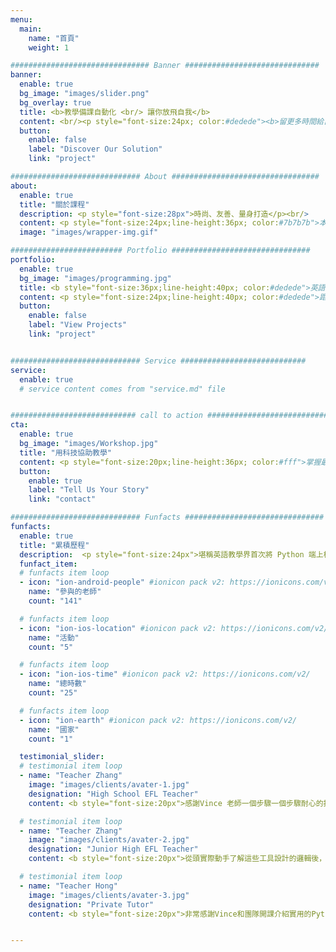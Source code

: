 ```yaml
---
menu:
  main:
    name: "首頁"
    weight: 1

############################### Banner ##############################
banner:
  enable: true
  bg_image: "images/slider.png"
  bg_overlay: true
  title: <b>教學備課自動化 <br/> 讓你放飛自我</b>
  content: <br/><p style="font-size:24px; color:#dedede"><b>留更多時間給自己，和家人</b><br/><br/></p>
  button:
    enable: false
    label: "Discover Our Solution"
    link: "project"

############################# About #################################
about:
  enable: true
  title: "關於課程"
  description: <p style="font-size:28px">時尚、友善、量身打造</p><br/>
  content: <p style="font-size:24px;line-height:36px; color:#7b7b7b">本課程旨在提供程式語言資源給英語老師，讓英語老師學習以自動化方式，處理繁雜瑣碎的備課流程，讓數小時的重複勞動程序，十分鐘內完成。</p>
  image: "images/wrapper-img.gif"

######################### Portfolio ###############################
portfolio:
  enable: true
  bg_image: "images/programming.jpg"
  title: <b style="font-size:36px;line-height:40px; color:#dedede">英語教學界，暌違二十年</b>
  content: <p style="font-size:24px;line-height:40px; color:#dedede">距離上次英語老師接受程式語言的課程是在1990年代。</p> <p style="font-size:24px;line-height:40px; color:#dedede"> 自此之後鮮少使用現今的程式語言工具來協助教學。讓我們深入了解，用程式語言來變變魔術。 </p><br/><iframe width="420" height="315" src="https://www.youtube.com/embed/Y8Tko2YC5hA" title="YouTube video player" frameborder="0" allow="accelerometer; autoplay; clipboard-write; encrypted-media; gyroscope; picture-in-picture" allowfullscreen></iframe>
  button:
    enable: false
    label: "View Projects"
    link: "project"


############################# Service ############################
service:
  enable: true
  # service content comes from "service.md" file


############################ call to action ###########################
cta:
  enable: true
  bg_image: "images/Workshop.jpg"
  title: "用科技協助教學"
  content: <p style="font-size:20px;line-height:36px; color:#fff">掌握最新的課程及工作坊消息。</p>
  button:
    enable: true
    label: "Tell Us Your Story"
    link: "contact"

############################# Funfacts ###############################
funfacts:
  enable: true
  title: "累積歷程"
  description:  <p style="font-size:24px">堪稱英語教學界首次將 Python 端上檯面</p>
  funfact_item:
  # funfacts item loop
  - icon: "ion-android-people" #ionicon pack v2: https://ionicons.com/v2/
    name: "參與的老師"
    count: "141"

  # funfacts item loop
  - icon: "ion-ios-location" #ionicon pack v2: https://ionicons.com/v2/
    name: "活動"
    count: "5"

  # funfacts item loop
  - icon: "ion-ios-time" #ionicon pack v2: https://ionicons.com/v2/
    name: "總時數"
    count: "25"

  # funfacts item loop
  - icon: "ion-earth" #ionicon pack v2: https://ionicons.com/v2/
    name: "國家"
    count: "1"

  testimonial_slider:
  # testimonial item loop
  - name: "Teacher Zhang"
    image: "images/clients/avater-1.jpg"
    designation: "High School EFL Teacher"
    content: <b style="font-size:20px">感謝Vince 老師一個步驟一個步驟耐心的指導，收穫很多，這是我第一次接觸及真正寫了一點點的程式，也是第一次自己編輯機器人🤖️，身為第一線的老師，認為科技是為了使人更方便，所以也希望能夠帶給教育一些不一樣，自己還要學的很多，要更了解科技的功能才能知道如何運用在教學上。</b>

  # testimonial item loop
  - name: "Teacher Zhang"
    image: "images/clients/avater-2.jpg"
    designation: "Junior High EFL Teacher"
    content: <b style="font-size:20px">從頭實際動手了解這些工具設計的邏輯後，多了很多可以怎麽用科技做更客製化備課輔助的靈感。最重要的是了解到程式語言跟科技並沒有離我們這麼遠，是真的可以拿來解決教學上遇到的小麻煩跟節省時間。</b>

  # testimonial item loop
  - name: "Teacher Hong"
    image: "images/clients/avater-3.jpg"
    designation: "Private Tutor"
    content: <b style="font-size:20px">非常感謝Vince和團隊開課介紹實用的Python應用技巧和聊天機器人，對我在備課和教學上十分有幫助，更提供了未來進修的方向！我和朋友一聽說這個工作坊，就馬上報名訂票，專程從台中來參加。一天下來覺得不枉此行！希望你們堅持下去，若有機會一定推薦給朋友。</b>


---
```

